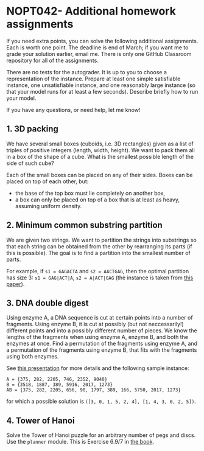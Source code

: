 # NOPT042- Additional homework assignments

If you need extra points, you can solve the following additional assignments. Each is worth one point. The deadline is end of March; if you want me to grade your solution earlier, email me. There is only one GitHub Classroom repository for all of the assignments. 

There are no tests for the autograder. It is up to you to choose a representation of the instance. Prepare at least one simple satisfiable instance, one unsatisfiable instance, and one reasonably large instance (so that your model runs for at least a few seconds). Describe briefly how to run your model.

If you have any questions, or need help, let me know!

## 1. 3D packing

We have several small boxes (cuboids, i.e. 3D rectangles) given as a list of triples of positive integers (length, width, height). We want to pack them all in a box of the shape of a cube. What is the smallest possible length of the side of such cube?

Each of the small boxes can be placed on any of their sides. Boxes can be placed on top of each other, but:
* the base of the top box must lie completely on another box,
* a box can only be placed on top of a box that is at least as heavy, assuming uniform density.

## 2. Minimum common substring partition

We are given two strings. We want to partition the strings into substrings so that each string can be obtained from the other by rearranging its parts (if this is possible). The goal is to find a partition into the smallest number of parts.

For example, if `s1 = GAGACTA` and `s2 = AACTGAG`, then the optimal partition has size 3: `s1 = GAG|ACT|A`, `s2 = A|ACT|GAG` (the instance is taken from [this paper](https://arxiv.org/pdf/2110.05168.pdf)).

## 3. DNA double digest

Using enzyme A, a DNA sequence is cut at certain points into a number of fragments. Using enzyme B, it is cut at possibly (but not neccessarily!) different points and into a possibly different number of pieces. We know the lengths of the fragments when using enzyme A, enzyme B, and both the enzymes at once. Find a permutation of the fragments using enzyme A, and a permutation of the fragments using enzyme B, that fits with the fragments using both enzymes. 

See [this presentation](https://ksvi.mff.cuni.cz/~mraz/bioinf/Present/KubonMartisek16.pdf) for more details and the following sample instance:

```
A = {375, 282, 2205, 746, 2352, 9040}
B = {3518, 1887, 389, 5916, 2017, 1273}
AB = {375, 282, 2205, 656, 90, 1797, 389, 166, 5750, 2017, 1273}
```
for which a possible solution is `([3, 0, 1, 5, 2, 4], [1, 4, 3, 0, 2, 5])`.


## 4. Tower of Hanoi

Solve the Tower of Hanoi puzzle for an arbitrary number of pegs and discs. Use the `planner` module. This is Exercise 6.9/7 in [the book](http://picat-lang.org/picatbook2015/constraint_solving_and_planning_with_picat.pdf).
